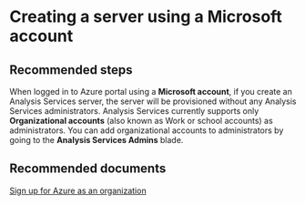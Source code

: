 <properties
	pageTitle="Creating a server using a Microsoft account"
	description="Creating a server using a Microsoft account"
	service="microsoft.analysisservices"
	resource="servers"
	documentationCenter=""
	authors="ashameer"
	resourceTags=""
	selfHelpType="resource"
	supportTopicIds=""
	productPesIds=""
	displayOrder="1"
	cloudEnvironments="public"
 />

# Creating a server using a Microsoft account

## **Recommended steps**
When logged in to Azure portal using a **Microsoft account**, if you create an Analysis Services server, the server will be provisioned without any Analysis Services administrators. Analysis Services currently supports only **Organizational accounts** (also known as Work or school accounts) as administrators. You can add organizational accounts to administrators by going to the **Analysis Services Admins** blade.

## **Recommended documents**
[Sign up for Azure as an organization](https://azure.microsoft.com/documentation/articles/sign-up-organization/)
